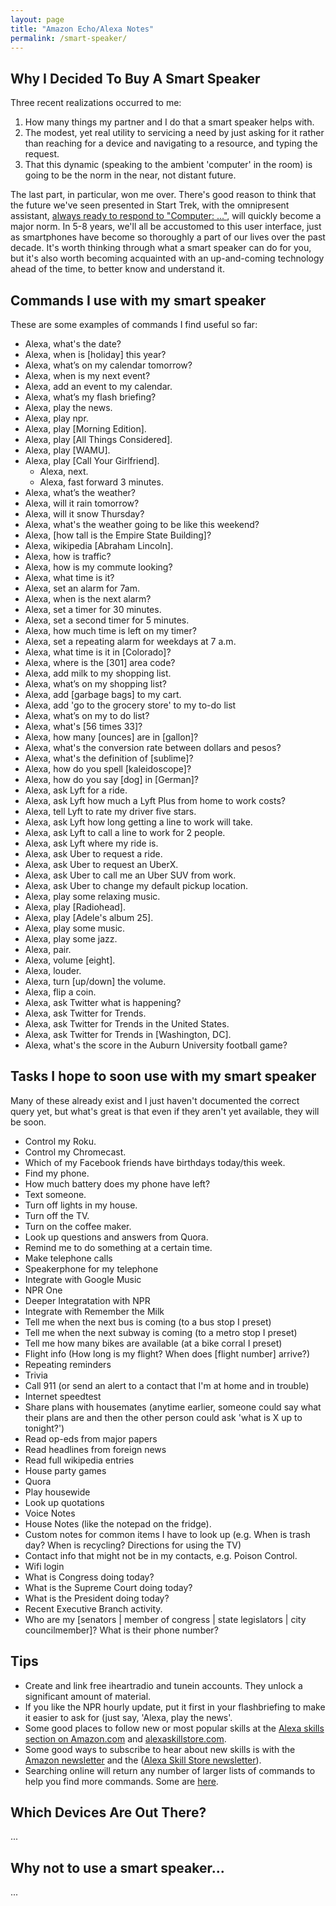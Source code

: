 ```yaml
---
layout: page
title: "Amazon Echo/Alexa Notes"
permalink: /smart-speaker/
---
```


## Why I Decided To Buy A Smart Speaker

Three recent realizations occurred to me:  

1) How many things my partner and I do that a smart speaker helps with.  
2) The modest, yet real utility to servicing a need by just asking for it rather than reaching for a device and navigating to a resource, and typing the request.  
3) That this dynamic (speaking to the ambient 'computer' in the room) is going to be the norm in the near, not distant future.    
  
The last part, in particular, won me over.  There's good reason to think that the future we've seen presented in Start Trek, with the omnipresent assistant, [always ready to respond to "Computer: ..."](https://www.youtube.com/watch?v=KT5JiINlbhw), will quickly become a major norm.  In 5-8 years, we'll all be accustomed to this user interface, just as smartphones have become so thoroughly a part of our lives over the past decade.  It's worth thinking through what a smart speaker can do for you, but it's also worth becoming acquainted with an up-and-coming technology ahead of the time, to better know and understand it.    
  
## Commands I use with my smart speaker

These are some examples of commands I find useful so far:  

* Alexa, what's the date?  
* Alexa, when is [holiday] this year?  
* Alexa, what’s on my calendar tomorrow?  
* Alexa, when is my next event?  
* Alexa, add an event to my calendar.  
* Alexa, what’s my flash briefing?  
* Alexa, play the news.  
* Alexa, play npr.  
* Alexa, play [Morning Edition].
* Alexa, play [All Things Considered]. 
* Alexa, play [WAMU].
* Alexa, play [Call Your Girlfriend].
  * Alexa, next. 
  * Alexa, fast forward 3 minutes.  
* Alexa, what’s the weather?  
* Alexa, will it rain tomorrow?  
* Alexa, will it snow Thursday?   
* Alexa, what's the weather going to be like this weekend?  
* Alexa, [how tall is the Empire State Building]?  
* Alexa, wikipedia [Abraham Lincoln].  
* Alexa, how is traffic?  
* Alexa, how is my commute looking?  
* Alexa, what time is it?  
* Alexa, set an alarm for 7am.  
* Alexa, when is the next alarm?  
* Alexa, set a timer for 30 minutes.  
* Alexa, set a second timer for 5 minutes.  
* Alexa, how much time is left on my timer?  
* Alexa, set a repeating alarm for weekdays at 7 a.m.  
* Alexa, what time is it in [Colorado]?  
* Alexa, where is the [301] area code? 
* Alexa, add milk to my shopping list.  
* Alexa, what’s on my shopping list?  
* Alexa, add [garbage bags] to my cart.  
* Alexa, add 'go to the grocery store' to my to-do list
* Alexa, what’s on my to do list?  
* Alexa, what's [56 times 33]?  
* Alexa, how many [ounces] are in [gallon]?  
* Alexa, what's the conversion rate between dollars and pesos?
* Alexa, what's the definition of [sublime]?  
* Alexa, how do you spell [kaleidoscope]?  
* Alexa, how do you say [dog] in [German]?
* Alexa, ask Lyft for a ride.  
* Alexa, ask Lyft how much a Lyft Plus from home to work costs?  
* Alexa, tell Lyft to rate my driver five stars.  
* Alexa, ask Lyft how long getting a line to work will take.  
* Alexa, ask Lyft to call a line to work for 2 people.  
* Alexa, ask Lyft where my ride is.  
* Alexa, ask Uber to request a ride.  
* Alexa, ask Uber to request an UberX.  
* Alexa, ask Uber to call me an Uber SUV from work.  
* Alexa, ask Uber to change my default pickup location.  
* Alexa, play some relaxing music.  
* Alexa, play [Radiohead]. 
* Alexa, play [Adele's album 25].  
* Alexa, play some music.  
* Alexa, play some jazz.  
* Alexa, pair.    
* Alexa, volume [eight].  
* Alexa, louder.  
* Alexa, turn [up/down] the volume.  
* Alexa, flip a coin.  
* Alexa, ask Twitter what is happening?  
* Alexa, ask Twitter for Trends.  
* Alexa, ask Twitter for Trends in the United States.  
* Alexa, ask Twitter for Trends in [Washington, DC].  
* Alexa, what's the score in the Auburn University football game? 

## Tasks I hope to soon use with my smart speaker

Many of these already exist and I just haven't documented the correct query yet, but what's great is that even if they aren't yet available, they will be soon.  

* Control my Roku.
* Control my Chromecast.
* Which of my Facebook friends have birthdays today/this week.
* Find my phone.
* How much battery does my phone have left?
* Text someone.
* Turn off lights in my house.
* Turn off the TV.
* Turn on the coffee maker.
* Look up questions and answers from Quora.
* Remind me to do something at a certain time.
* Make telephone calls 
* Speakerphone for my telephone 
* Integrate with Google Music
* NPR One 
* Deeper Integratation with NPR 
* Integrate with Remember the Milk
* Tell me when the next bus is coming (to a bus stop I preset)
* Tell me when the next subway is coming (to a metro stop I preset)
* Tell me how many bikes are available (at a bike corral I preset)
* Flight info (How long is my flight?  When does [flight number] arrive?)
* Repeating reminders
* Trivia
* Call 911 (or send an alert to a contact that I'm at home and in trouble)
* Internet speedtest 
* Share plans with housemates (anytime earlier, someone could say what their plans are and then the other person could ask 'what is X up to tonight?')
* Read op-eds from major papers
* Read headlines from foreign news
* Read full wikipedia entries
* House party games
* Quora
* Play housewide
* Look up quotations
* Voice Notes
* House Notes (like the notepad on the fridge).
* Custom notes for common items I have to look up (e.g. When is trash day?  When is recycling? Directions for using the TV)
* Contact info that might not be in my contacts, e.g. Poison Control. 
* Wifi login
* What is Congress doing today?  
* What is the Supreme Court doing today?  
* What is the President doing today? 
* Recent Executive Branch activity. 
* Who are my [senators | member of congress | state legislators | city councilmember]?  What is their phone number?

## Tips 
* Create and link free iheartradio and tunein accounts.  They unlock a significant amount of material.  
* If you like the NPR hourly update, put it first in your flashbriefing to make it easier to ask for (just say, 'Alexa, play the news'.  
* Some good places to follow new or most popular skills at the [Alexa skills section on Amazon.com](https://www.amazon.com/b/ref=as_li_ss_tl?tag=digitren08-20&ie=UTF8&node=13727921011&linkCode=sl2&linkId=eb4c1b11fb84e75eb94ff42ee65d0cd4&ascsubtag=home:1088614:9735280) and [alexaskillstore.com](https://www.alexaskillstore.com). 
* Some good ways to subscribe to hear about new skills is with the [Amazon newsletter](https://smile.amazon.com/gp/gss/detail/42015080) and the ([Alexa Skill Store newsletter](http://smswithmolly.us13.list-manage1.com/subscribe?u=08c5c395bfdc2457be5e4c2b4&id=e95ca4458c)).
* Searching online will return any number of larger lists of commands to help you find more commands. Some are [here](https://www.cnet.com/how-to/the-complete-list-of-alexa-commands/).  


## Which Devices Are Out There? 

...

## Why not to use a smart speaker...

...

  

